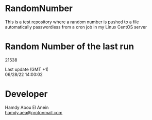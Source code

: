 # RandomNumber    
This is a test repository where a random number is pushed to a file automatically passwordless from a cron job in my Linux CentOS server    
# Random Number of the last run   
21538
      
Last update (GMT +1)    
06/28/22 14:00:02
# Developer    
Hamdy Abou El Anein   
hamdy.aea@protonmail.com
